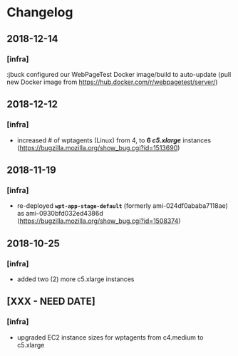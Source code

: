 # Changelog

## 2018-12-14
### [infra]
:jbuck configured our WebPageTest Docker image/build to auto-update (pull new Docker image from https://hub.docker.com/r/webpagetest/server/)
## 2018-12-12
### [infra]
- increased # of wptagents (Linux) from 4, to **6 _c5.xlarge_** instances (https://bugzilla.mozilla.org/show_bug.cgi?id=1513690)
## 2018-11-19
### [infra]
- re-deployed **```wpt-app-stage-default```** (formerly ami-024df0ababa7118ae) as ami-0930bfd032ed4386d (https://bugzilla.mozilla.org/show_bug.cgi?id=1508374) 
## 2018-10-25
### [infra]
- added two (2) more c5.xlarge instances
## [XXX - NEED DATE]
### [infra]
- upgraded EC2 instance sizes for wptagents from c4.medium to c5.xlarge
